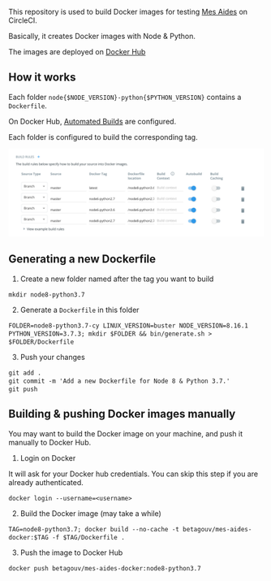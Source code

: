 This repository is used to build Docker images for testing [Mes Aides](https://github.com/betagouv/mes-aides-ui) on CircleCI.

Basically, it creates Docker images with Node & Python.

The images are deployed on [Docker Hub](https://hub.docker.com/r/betagouv/mes-aides-docker)

How it works
------------

Each folder `node{$NODE_VERSION}-python{$PYTHON_VERSION}` contains a `Dockerfile`.

On Docker Hub, [Automated Builds](https://docs.docker.com/docker-hub/builds/) are configured.

Each folder is configured to build the corresponding tag.

![Automated Builds](https://raw.githubusercontent.com/betagouv/mes-aides-dockerfiles/master/images/automated-builds.png "Automated Builds")

Generating a new Dockerfile
---------------------------

1. Create a new folder named after the tag you want to build

```
mkdir node8-python3.7
```

2. Generate a `Dockerfile` in this folder

```
FOLDER=node8-python3.7-cy LINUX_VERSION=buster NODE_VERSION=8.16.1 PYTHON_VERSION=3.7.3; mkdir $FOLDER && bin/generate.sh > $FOLDER/Dockerfile
```

3. Push your changes

```
git add .
git commit -m 'Add a new Dockerfile for Node 8 & Python 3.7.'
git push
```

Building & pushing Docker images manually
-----------------------------------------

You may want to build the Docker image on your machine, and push it manually to Docker Hub.

1. Login on Docker

It will ask for your Docker hub credentials. You can skip this step if you are already authenticated.

```
docker login --username=<username>
```

2. Build the Docker image (may take a while)

```
TAG=node8-python3.7; docker build --no-cache -t betagouv/mes-aides-docker:$TAG -f $TAG/Dockerfile .
```

3. Push the image to Docker Hub

```
docker push betagouv/mes-aides-docker:node8-python3.7
```
